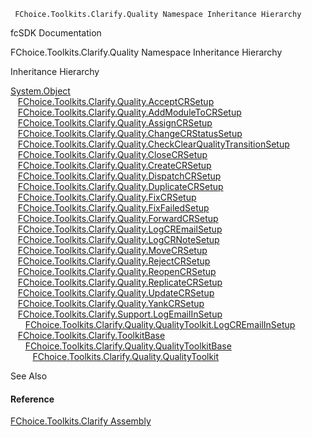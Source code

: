 ﻿     FChoice.Toolkits.Clarify.Quality Namespace Inheritance Hierarchy                                                   

fcSDK Documentation

FChoice.Toolkits.Clarify.Quality Namespace Inheritance Hierarchy

Inheritance Hierarchy

[System.Object](#)  
   [FChoice.Toolkits.Clarify.Quality.AcceptCRSetup](FChoice.Toolkits.Clarify~FChoice.Toolkits.Clarify.Quality.AcceptCRSetup.md)  
   [FChoice.Toolkits.Clarify.Quality.AddModuleToCRSetup](FChoice.Toolkits.Clarify~FChoice.Toolkits.Clarify.Quality.AddModuleToCRSetup.md)  
   [FChoice.Toolkits.Clarify.Quality.AssignCRSetup](FChoice.Toolkits.Clarify~FChoice.Toolkits.Clarify.Quality.AssignCRSetup.md)  
   [FChoice.Toolkits.Clarify.Quality.ChangeCRStatusSetup](FChoice.Toolkits.Clarify~FChoice.Toolkits.Clarify.Quality.ChangeCRStatusSetup.md)  
   [FChoice.Toolkits.Clarify.Quality.CheckClearQualityTransitionSetup](FChoice.Toolkits.Clarify~FChoice.Toolkits.Clarify.Quality.CheckClearQualityTransitionSetup.md)  
   [FChoice.Toolkits.Clarify.Quality.CloseCRSetup](FChoice.Toolkits.Clarify~FChoice.Toolkits.Clarify.Quality.CloseCRSetup.md)  
   [FChoice.Toolkits.Clarify.Quality.CreateCRSetup](FChoice.Toolkits.Clarify~FChoice.Toolkits.Clarify.Quality.CreateCRSetup.md)  
   [FChoice.Toolkits.Clarify.Quality.DispatchCRSetup](FChoice.Toolkits.Clarify~FChoice.Toolkits.Clarify.Quality.DispatchCRSetup.md)  
   [FChoice.Toolkits.Clarify.Quality.DuplicateCRSetup](FChoice.Toolkits.Clarify~FChoice.Toolkits.Clarify.Quality.DuplicateCRSetup.md)  
   [FChoice.Toolkits.Clarify.Quality.FixCRSetup](FChoice.Toolkits.Clarify~FChoice.Toolkits.Clarify.Quality.FixCRSetup.md)  
   [FChoice.Toolkits.Clarify.Quality.FixFailedSetup](FChoice.Toolkits.Clarify~FChoice.Toolkits.Clarify.Quality.FixFailedSetup.md)  
   [FChoice.Toolkits.Clarify.Quality.ForwardCRSetup](FChoice.Toolkits.Clarify~FChoice.Toolkits.Clarify.Quality.ForwardCRSetup.md)  
   [FChoice.Toolkits.Clarify.Quality.LogCREmailSetup](FChoice.Toolkits.Clarify~FChoice.Toolkits.Clarify.Quality.LogCREmailSetup.md)  
   [FChoice.Toolkits.Clarify.Quality.LogCRNoteSetup](FChoice.Toolkits.Clarify~FChoice.Toolkits.Clarify.Quality.LogCRNoteSetup.md)  
   [FChoice.Toolkits.Clarify.Quality.MoveCRSetup](FChoice.Toolkits.Clarify~FChoice.Toolkits.Clarify.Quality.MoveCRSetup.md)  
   [FChoice.Toolkits.Clarify.Quality.RejectCRSetup](FChoice.Toolkits.Clarify~FChoice.Toolkits.Clarify.Quality.RejectCRSetup.md)  
   [FChoice.Toolkits.Clarify.Quality.ReopenCRSetup](FChoice.Toolkits.Clarify~FChoice.Toolkits.Clarify.Quality.ReopenCRSetup.md)  
   [FChoice.Toolkits.Clarify.Quality.ReplicateCRSetup](FChoice.Toolkits.Clarify~FChoice.Toolkits.Clarify.Quality.ReplicateCRSetup.md)  
   [FChoice.Toolkits.Clarify.Quality.UpdateCRSetup](FChoice.Toolkits.Clarify~FChoice.Toolkits.Clarify.Quality.UpdateCRSetup.md)  
   [FChoice.Toolkits.Clarify.Quality.YankCRSetup](FChoice.Toolkits.Clarify~FChoice.Toolkits.Clarify.Quality.YankCRSetup.md)  
   [FChoice.Toolkits.Clarify.Support.LogEmailInSetup](FChoice.Toolkits.Clarify~FChoice.Toolkits.Clarify.Support.LogEmailInSetup.md)  
      [FChoice.Toolkits.Clarify.Quality.QualityToolkit.LogCREmailInSetup](FChoice.Toolkits.Clarify~FChoice.Toolkits.Clarify.Quality.QualityToolkit+LogCREmailInSetup.md)  
   [FChoice.Toolkits.Clarify.ToolkitBase](FChoice.Toolkits.Clarify~FChoice.Toolkits.Clarify.ToolkitBase.md)  
      [FChoice.Toolkits.Clarify.Quality.QualityToolkitBase](FChoice.Toolkits.Clarify~FChoice.Toolkits.Clarify.Quality.QualityToolkitBase.md)  
         [FChoice.Toolkits.Clarify.Quality.QualityToolkit](FChoice.Toolkits.Clarify~FChoice.Toolkits.Clarify.Quality.QualityToolkit.md)  

See Also

#### Reference

[FChoice.Toolkits.Clarify Assembly](FChoice.Toolkits.Clarify.md)